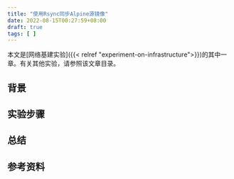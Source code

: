 ```yaml
---
title: "使用Rsync同步Alpine源镜像"
date: 2022-08-15T00:27:59+08:00
draft: true
tags: [ ]
---
```


本文是[网络基建实验]({{< relref "experiment-on-infrastructure">}})的其中一章。有关其他实验，请参照该文章目录。

<!--more-->

## 背景

## 实验步骤

## 总结

## 参考资料